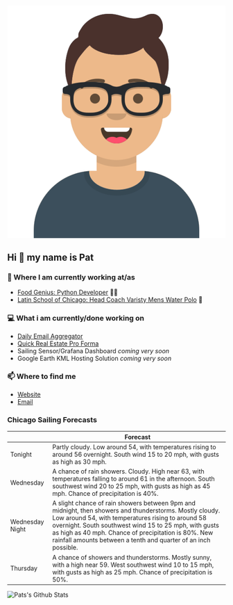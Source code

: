 [![Social banner for p-j-falconer](https://raw.githubusercontent.com/P-J-FALCONER/P-J-FALCONER/master/assets/avataaars.svg)](https://patfalconer.com/)
## Hi :wave: my name is Pat

### 💼 Where I am currently working at/as
- [Food Genius: Python Developer](https://getfoodgenius.com/) 🍔🐍
- [Latin School of Chicago: Head Coach Varisty Mens Water Polo](https://www.latinschool.org/) 🤽


### 💻 What i am currently/done working on
 - [Daily Email Aggregator](https://github.com/P-J-FALCONER/dott_daily_mail)
 - [Quick Real Estate Pro Forma](https://github.com/P-J-FALCONER/henry)
 - Sailing Sensor/Grafana Dashboard *coming very soon*
 - Google Earth KML Hosting Solution *coming very soon*

### 📫 Where to find me
 - [Website](https://patfalconer.com/)
 - [Email](mailto:patrick.j.falconer@gmail.com)


### Chicago Sailing Forecasts
|   | Forecast  |
|---|---|
| Tonight | Partly cloudy. Low around 54, with temperatures rising to around 56 overnight. South wind 15 to 20 mph, with gusts as high as 30 mph. |
| Wednesday | A chance of rain showers. Cloudy. High near 63, with temperatures falling to around 61 in the afternoon. South southwest wind 20 to 25 mph, with gusts as high as 45 mph. Chance of precipitation is 40%. |
| Wednesday Night | A slight chance of rain showers between 9pm and midnight, then showers and thunderstorms. Mostly cloudy. Low around 54, with temperatures rising to around 58 overnight. South southwest wind 15 to 25 mph, with gusts as high as 40 mph. Chance of precipitation is 80%. New rainfall amounts between a tenth and quarter of an inch possible. |
| Thursday | A chance of showers and thunderstorms. Mostly sunny, with a high near 59. West southwest wind 10 to 15 mph, with gusts as high as 25 mph. Chance of precipitation is 50%. |

![Pats's Github Stats](https://github-readme-stats.vercel.app/api?username=p-j-falconer&show_icons=true&theme=radical)
